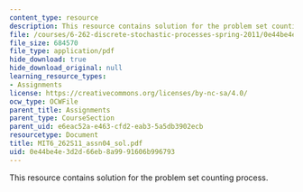```yaml
---
content_type: resource
description: This resource contains solution for the problem set counting process.
file: /courses/6-262-discrete-stochastic-processes-spring-2011/0e44be4e3d2d66eb8a9991606b996793_MIT6_262S11_assn04_sol.pdf
file_size: 684570
file_type: application/pdf
hide_download: true
hide_download_original: null
learning_resource_types:
- Assignments
license: https://creativecommons.org/licenses/by-nc-sa/4.0/
ocw_type: OCWFile
parent_title: Assignments
parent_type: CourseSection
parent_uid: e6eac52a-e463-cfd2-eab3-5a5db3902ecb
resourcetype: Document
title: MIT6_262S11_assn04_sol.pdf
uid: 0e44be4e-3d2d-66eb-8a99-91606b996793
---
```

This resource contains solution for the problem set counting process.